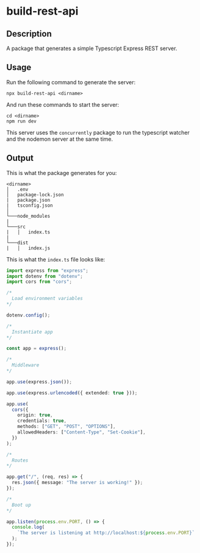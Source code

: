 # build-rest-api

## Description

A package that generates a simple Typescript Express REST server.

## Usage

Run the following command to generate the server:

```
npx build-rest-api <dirname>
```

And run these commands to start the server:

```
cd <dirname>
npm run dev
```

This server uses the `concurrently` package to run the typescript watcher and the nodemon server at the same time.

## Output

This is what the package generates for you:

```
<dirname>
│   .env
│   package-lock.json
|   package.json
|   tsconfig.json
│
└───node_modules
|
└───src
|   │   index.ts
|
└───dist
|   │   index.js
```

This is what the `index.ts` file looks like:

```ts
import express from "express";
import dotenv from "dotenv";
import cors from "cors";

/*
  Load environment variables
*/

dotenv.config();

/*
  Instantiate app
*/

const app = express();

/*
  Middleware
*/

app.use(express.json());

app.use(express.urlencoded({ extended: true }));

app.use(
  cors({
    origin: true,
    credentials: true,
    methods: ["GET", "POST", "OPTIONS"],
    allowedHeaders: ["Content-Type", "Set-Cookie"],
  })
);

/*
  Routes
*/

app.get("/", (req, res) => {
  res.json({ message: "The server is working!" });
});

/*
  Boot up
*/

app.listen(process.env.PORT, () => {
  console.log(
    `The server is listening at http://localhost:${process.env.PORT}`
  );
});
```
